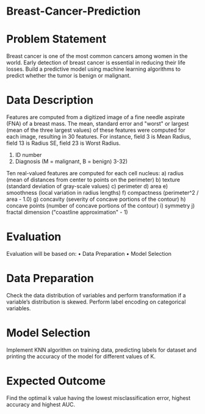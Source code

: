 # Breast-Cancer-Prediction

# Problem Statement 
Breast cancer is one of the most common cancers among women in the world. Early detection of breast cancer is essential in reducing their life losses. Build a predictive model using machine learning algorithms to predict whether the tumor is benign or malignant. 

# Data Description 
Features are computed from a digitized image of a fine needle aspirate (FNA) of a breast mass. The mean, standard error and "worst" or largest (mean of the three largest values) of these features were computed for each image, resulting in 30 features. For instance, field 3 is Mean Radius, field 13 is Radius SE, field 23 is Worst Radius. 
1.	ID number 
2.	Diagnosis (M = malignant, B = benign) 
3-32) 

Ten real-valued features are computed for each cell nucleus: 
a)	radius (mean of distances from center to points on the perimeter) 
b)	texture (standard deviation of gray-scale values) 
c)	perimeter 
d)	area 
e)	smoothness (local variation in radius lengths) 
f)	compactness (perimeter^2 / area - 1.0) 
g)	concavity (severity of concave portions of the contour) 
h)	concave points (number of concave portions of the contour) 
i)	symmetry 
j)	fractal dimension ("coastline approximation" - 1) 

# Evaluation 
Evaluation will be based on: 
•	Data Preparation 
•	Model Selection 

# Data Preparation 
Check the data distribution of variables and perform transformation if a variable’s distribution is skewed. Perform label encoding on categorical variables. 

# Model Selection 
Implement KNN algorithm on training data, predicting labels for dataset and printing the accuracy of the model for different values of K. 

# Expected Outcome 
Find the optimal k value having the lowest misclassification error, highest accuracy and highest AUC.
